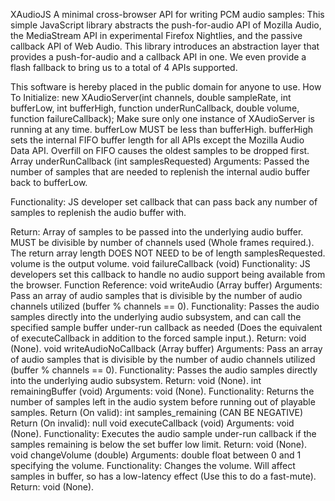 XAudioJS
A minimal cross-browser API for writing PCM audio samples:
This simple JavaScript library abstracts the push-for-audio API of Mozilla Audio, the MediaStream API in experimental Firefox Nightlies, and the passive callback API of Web Audio. This library introduces an abstraction layer that provides a push-for-audio and a callback API in one. We even provide a flash fallback to bring us to a total of 4 APIs supported.


This software is hereby placed in the public domain for anyone to use.
How To Initialize:
new XAudioServer(int channels, double sampleRate, int bufferLow, int bufferHigh, function underRunCallback, double volume, function failureCallback);
Make sure only one instance of XAudioServer is running at any time.
bufferLow MUST be less than bufferHigh.
bufferHigh sets the internal FIFO buffer length for all APIs except the Mozilla Audio Data API. Overfill on FIFO causes the oldest samples to be dropped first.
Array underRunCallback (int samplesRequested)
Arguments: Passed the number of samples that are needed to replenish the internal audio buffer back to bufferLow.

Functionality: JS developer set callback that can pass back any number of samples to replenish the audio buffer with.

Return: Array of samples to be passed into the underlying audio buffer. MUST be divisible by number of channels used (Whole frames required.). The return array length DOES NOT NEED to be of length samplesRequested.
volume is the output volume.
void failureCallback (void)
Functionality: JS developers set this callback to handle no audio support being available from the browser.
Function Reference:
void writeAudio (Array buffer)
Arguments: Pass an array of audio samples that is divisible by the number of audio channels utilized (buffer % channels == 0).
Functionality: Passes the audio samples directly into the underlying audio subsystem, and can call the specified sample buffer under-run callback as needed (Does the equivalent of executeCallback in addition to the forced sample input.).
Return: void (None).
void writeAudioNoCallback (Array buffer)
Arguments: Pass an array of audio samples that is divisible by the number of audio channels utilized (buffer % channels == 0).
Functionality: Passes the audio samples directly into the underlying audio subsystem.
Return: void (None).
int remainingBuffer (void)
Arguments: void (None).
Functionality: Returns the number of samples left in the audio system before running out of playable samples.
Return (On valid): int samples_remaining (CAN BE NEGATIVE)
Return (On invalid): null
void executeCallback (void)
Arguments: void (None).
Functionality: Executes the audio sample under-run callback if the samples remaining is below the set buffer low limit.
Return: void (None).
void changeVolume (double)
Arguments: double float between 0 and 1 specifying the volume.
Functionality: Changes the volume. Will affect samples in buffer, so has a low-latency effect (Use this to do a fast-mute).
Return: void (None).
